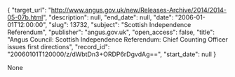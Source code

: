 {
  "target_url": "http://www.angus.gov.uk/new/Releases-Archive/2014/2014-05-07b.html", 
  "description": null, 
  "end_date": null, 
  "date": "2006-01-01T12:00:00", 
  "slug": 13732, 
  "subject": "Scottish Independence Referendum", 
  "publisher": "angus.gov.uk", 
  "open_access": false, 
  "title": "Angus Council: Scottish Independence Referendum: Chief Counting Officer issues first directions", 
  "record_id": "20060101T120000/z/dWbtDn3+ORDP6rDgvdAg==", 
  "start_date": null
}

None